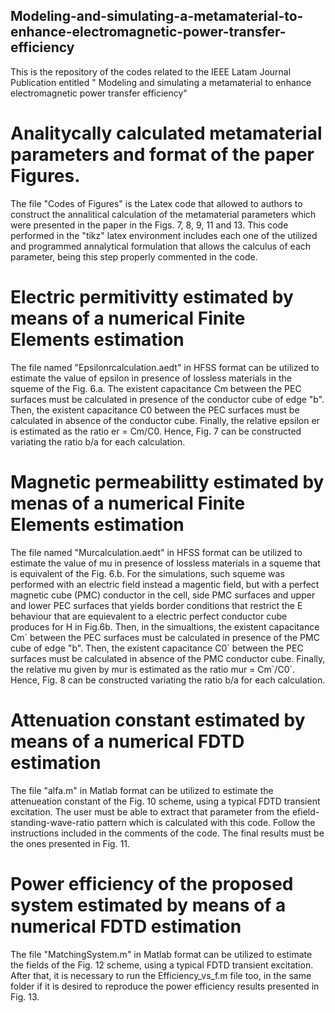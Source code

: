 ## Modeling-and-simulating-a-metamaterial-to-enhance-electromagnetic-power-transfer-efficiency
This is the repository of the codes related to the IEEE Latam Journal Publication entitled " Modeling and simulating a metamaterial to enhance electromagnetic power transfer efficiency"

# Analitycally calculated metamaterial parameters and format of the paper Figures.

The file "Codes of Figures" is the Latex code that allowed to authors to construct the annalitical calculation of the metamaterial parameters which were presented in the paper in the Figs. 7, 8, 9, 11 and 13. This code performed in the "tikz" latex environment includes each one of the utilized and programmed annalytical formulation that allows the calculus of each parameter, being this step properly commented in the code.

# Electric permitivitty estimated by means of a numerical Finite Elements estimation

The file named "Epsilonrcalculation.aedt" in HFSS format can be utilized to estimate the value of epsilon in presence of lossless materials in the squeme of the Fig. 6.a. The existent capacitance Cm between the PEC surfaces must be calculated in presence of the conductor cube of edge "b". Then, the existent capacitance C0 between the PEC surfaces must be calculated in absence of the conductor cube. Finally, the relative epsilon er is estimated as the ratio er = Cm/C0. Hence, Fig. 7 can be constructed variating the ratio b/a for each calculation.

# Magnetic permeabilitty estimated by menas of a numerical Finite Elements estimation

The file named "Murcalculation.aedt" in HFSS format can be utilized to estimate the value of mu in presence of lossless materials in a squeme that is equivalent of the Fig. 6.b. For the simulations, such squeme was performed with an electric field instead a magentic field, but with a perfect magnetic cube (PMC) conductor in the cell, side PMC surfaces and upper and lower PEC surfaces that yields border conditions that restrict the E behaviour that are equievalent to a electric perfect conductor cube produces for H in Fig.6b. Then, in the simualtions, the existent capacitance Cm´ between the PEC surfaces must be calculated in presence of the PMC cube of edge "b". Then, the existent capacitance C0´ between the PEC surfaces must be calculated in absence of the PMC conductor cube. Finally, the relative mu given by mur is estimated as the ratio mur = Cm´/C0´. Hence, Fig. 8 can be constructed variating the ratio b/a for each calculation.

# Attenuation constant estimated by means of a numerical FDTD estimation

The file "alfa.m" in Matlab format can be utilized to estimate the attenueation constant of the Fig. 10 scheme, using a typical FDTD transient excitation. The user must be able to extract that parameter from the efield-standing-wave-ratio pattern which is calculated with this code. Follow the instructions included in the comments of the code. The final results must be the ones presented in Fig. 11.

# Power efficiency of the proposed system estimated by means of a numerical FDTD estimation

The file "MatchingSystem.m" in Matlab format can be utilized to estimate the fields of the Fig. 12 scheme, using a typical FDTD transient excitation. After that, it is necessary to run the Efficiency_vs_f.m file too, in the same folder if it is desired to reproduce the power efficiency results presented in Fig. 13.



